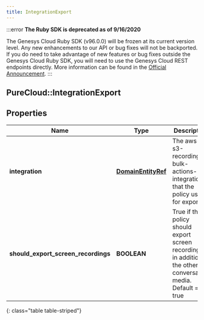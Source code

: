 ```yaml
---
title: IntegrationExport
---
```


:::error
**The Ruby SDK is deprecated as of 9/16/2020**

The Genesys Cloud Ruby SDK (v96.0.0) will be frozen at its current version level. Any new enhancements to our API or bug fixes will not be backported. If you do need to take advantage of new features or bug fixes outside the Genesys Cloud Ruby SDK, you will need to use the Genesys Cloud REST endpoints directly. More information can be found in the [Official Announcement](https://developer.mypurecloud.com/forum/t/announcement-genesys-cloud-ruby-sdk-end-of-life/8850).
:::


## PureCloud::IntegrationExport

## Properties

|Name | Type | Description | Notes|
|------------ | ------------- | ------------- | -------------|
| **integration** | [**DomainEntityRef**](DomainEntityRef.html) | The aws-s3-recording-bulk-actions-integration that the policy uses for exports. | |
| **should_export_screen_recordings** | **BOOLEAN** | True if the policy should export screen recordings in addition to the other conversation media. Default = true | [optional] |
{: class="table table-striped"}


